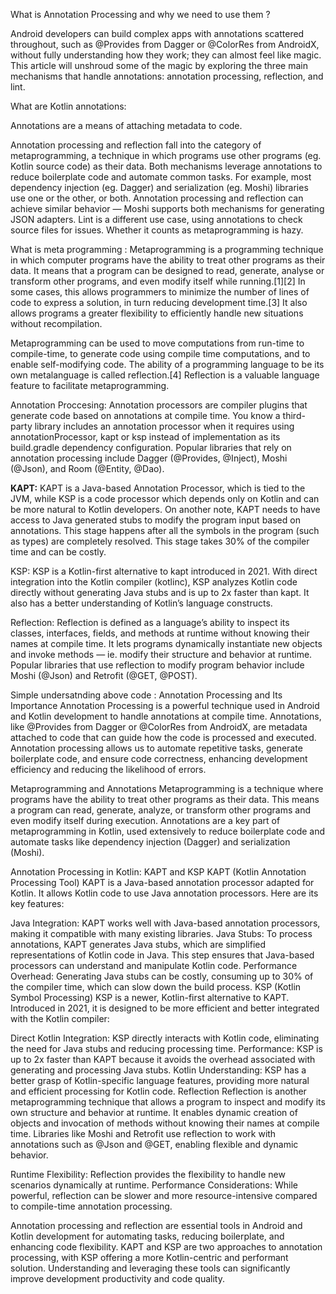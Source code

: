 
What is Annotation Processing and why we need to use them ?

Android developers can build complex apps with annotations scattered throughout, such as @Provides from Dagger or @ColorRes from AndroidX, without fully understanding how they work; they can almost feel like magic. This article will unshroud some of the magic by exploring the three main mechanisms that handle annotations: annotation processing, reflection, and lint. 


What are Kotlin annotations:

Annotations are a means of attaching metadata to code.

Annotation processing and reflection fall into the category of metaprogramming, a technique in which programs use other programs (eg. Kotlin source code) as their data. Both mechanisms leverage annotations to reduce boilerplate code and automate common tasks. For example, most dependency injection (eg. Dagger) and serialization (eg. Moshi) libraries use one or the other, or both. Annotation processing and reflection can achieve similar behavior — Moshi supports both mechanisms for generating JSON adapters. Lint is a different use case, using annotations to check source files for issues. Whether it counts as metaprogramming is hazy.


What is meta programming :
Metaprogramming is a programming technique in which computer programs have the ability to treat other programs as their data. It means that a program can be designed to read, generate, analyse or transform other programs, and even modify itself while running.[1][2] In some cases, this allows programmers to minimize the number of lines of code to express a solution, in turn reducing development time.[3] It also allows programs a greater flexibility to efficiently handle new situations without recompilation.

Metaprogramming can be used to move computations from run-time to compile-time, to generate code using compile time computations, and to enable self-modifying code. The ability of a programming language to be its own metalanguage is called reflection.[4] Reflection is a valuable language feature to facilitate metaprogramming.


Annotation Proccesing:
Annotation processors are compiler plugins that generate code based on annotations at compile time. You know a third-party library includes an annotation processor when it requires using annotationProcessor, kapt or ksp instead of implementation as its build.gradle dependency configuration. Popular libraries that rely on annotation processing include Dagger (@Provides, @Inject), Moshi (@Json), and Room (@Entity, @Dao).




 **KAPT:**
 KAPT is a Java-based Annotation Processor, which is tied to the JVM, while KSP is a code processor which depends only on Kotlin and can be more natural to Kotlin developers.
 On another note, KAPT needs to have access to Java generated stubs to modify the program input based on annotations. This stage happens after all the symbols in the program (such as types) are completely resolved. This stage takes 30% of the compiler time and can be costly.

KSP:
KSP is a Kotlin-first alternative to kapt introduced in 2021. With direct integration into the Kotlin compiler (kotlinc), KSP analyzes Kotlin code directly without generating Java stubs and is up to 2x faster than kapt. It also has a better understanding of Kotlin’s language constructs.

Reflection:
Reflection is defined as a language’s ability to inspect its classes, interfaces, fields, and methods at runtime without knowing their names at compile time. It lets programs dynamically instantiate new objects and invoke methods — ie. modify their structure and behavior at runtime. Popular libraries that use reflection to modify program behavior include Moshi (@Json) and Retrofit (@GET, @POST).

Simple undersatnding above code :
Annotation Processing and Its Importance
Annotation Processing is a powerful technique used in Android and Kotlin development to handle annotations at compile time. Annotations, like @Provides from Dagger or @ColorRes from AndroidX, are metadata attached to code that can guide how the code is processed and executed. Annotation processing allows us to automate repetitive tasks, generate boilerplate code, and ensure code correctness, enhancing development efficiency and reducing the likelihood of errors.

Metaprogramming and Annotations
Metaprogramming is a technique where programs have the ability to treat other programs as their data. This means a program can read, generate, analyze, or transform other programs and even modify itself during execution. Annotations are a key part of metaprogramming in Kotlin, used extensively to reduce boilerplate code and automate tasks like dependency injection (Dagger) and serialization (Moshi).

Annotation Processing in Kotlin: KAPT and KSP
KAPT (Kotlin Annotation Processing Tool)
KAPT is a Java-based annotation processor adapted for Kotlin. It allows Kotlin code to use Java annotation processors. Here are its key features:

Java Integration: KAPT works well with Java-based annotation processors, making it compatible with many existing libraries.
Java Stubs: To process annotations, KAPT generates Java stubs, which are simplified representations of Kotlin code in Java. This step ensures that Java-based processors can understand and manipulate Kotlin code.
Performance Overhead: Generating Java stubs can be costly, consuming up to 30% of the compiler time, which can slow down the build process.
KSP (Kotlin Symbol Processing)
KSP is a newer, Kotlin-first alternative to KAPT. Introduced in 2021, it is designed to be more efficient and better integrated with the Kotlin compiler:

Direct Kotlin Integration: KSP directly interacts with Kotlin code, eliminating the need for Java stubs and reducing processing time.
Performance: KSP is up to 2x faster than KAPT because it avoids the overhead associated with generating and processing Java stubs.
Kotlin Understanding: KSP has a better grasp of Kotlin-specific language features, providing more natural and efficient processing for Kotlin code.
Reflection
Reflection is another metaprogramming technique that allows a program to inspect and modify its own structure and behavior at runtime. It enables dynamic creation of objects and invocation of methods without knowing their names at compile time. Libraries like Moshi and Retrofit use reflection to work with annotations such as @Json and @GET, enabling flexible and dynamic behavior.

Runtime Flexibility: Reflection provides the flexibility to handle new scenarios dynamically at runtime.
Performance Considerations: While powerful, reflection can be slower and more resource-intensive compared to compile-time annotation processing.

Annotation processing and reflection are essential tools in Android and Kotlin development for automating tasks, reducing boilerplate, and enhancing code flexibility. KAPT and KSP are two approaches to annotation processing, with KSP offering a more Kotlin-centric and performant solution. Understanding and leveraging these tools can significantly improve development productivity and code quality.